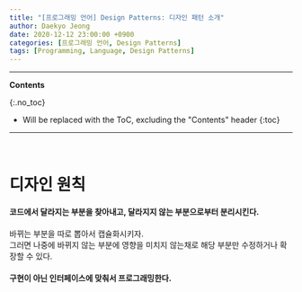 ```yaml
---
title: "[프로그래밍 언어] Design Patterns: 디자인 패턴 소개"
author: Daekyo Jeong
date: 2020-12-12 23:00:00 +0900
categories: [프로그래밍 언어, Design Patterns]
tags: [Programming, Language, Design Patterns]
---
```


---
**Contents**

{:.no_toc}

* Will be replaced with the ToC, excluding the "Contents" header
{:toc}
---

<br/>

# 디자인 원칙  

#### 코드에서 달라지는 부분을 찾아내고, 달라지지 않는 부분으로부터 분리시킨다.  

바뀌는 부분을 따로 뽑아서 캡슐화시키자.  
그러면 나중에 바뀌지 않는 부분에 영향을 미치지 않는채로 해당 부분만 수정하거나 확장할 수 있다.  

#### 구현이 아닌 인터페이스에 맞춰서 프로그래밍한다.  





<br/>
